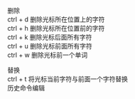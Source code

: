 删除  
ctrl + d 删除光标所在位置上的字符  
ctrl + h 删除光标所在位置前的字符  
ctrl + k 删除光标后面所有字符  
ctrl + u 删除光标前面所有字符  
ctrl + w 删除光标前一个单词  

替换  
ctrl + t 将光标当前字符与前面一个字符替换  
历史命令编辑  
